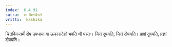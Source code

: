 ```yaml
---
index:  6.4.91
sutra:  वा चित्तविरागे
vritti:  kashika 
---
```


चित्तविकरार्थे दोष उपधाया वा ऊकारादेशो भवति णौ परतः। चित्तं दूषयति, चित्तं दोषयति। प्रज्ञां दूषयति, प्रज्ञां दोषयति।

